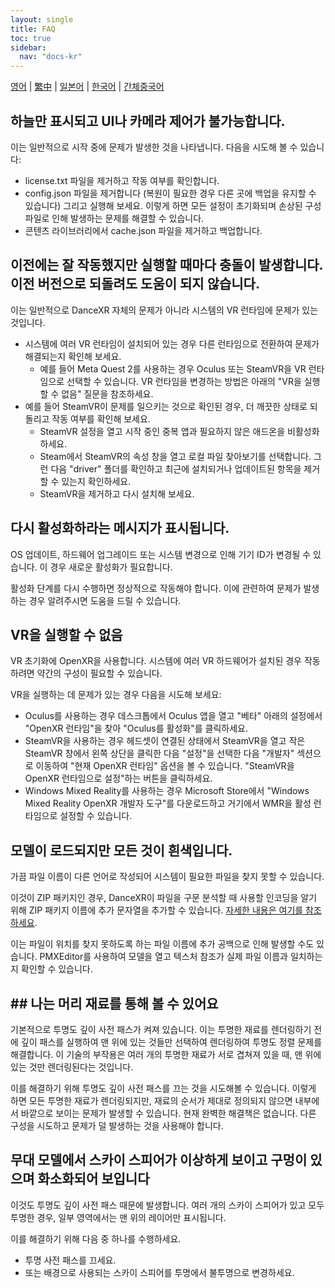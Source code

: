 ```yaml
---
layout: single
title: FAQ
toc: true
sidebar:
  nav: "docs-kr"
---
```

[영어](/dancexr/faq) | [繁中](/tw/dancexr/faq) | [일본어](/jp/dancexr/faq) | [한국어](/kr/dancexr/faq) | [간체중국어](/zh/dancexr/faq)


## 하늘만 표시되고 UI나 카메라 제어가 불가능합니다.
이는 일반적으로 시작 중에 문제가 발생한 것을 나타냅니다. 다음을 시도해 볼 수 있습니다:
* license.txt 파일을 제거하고 작동 여부를 확인합니다.
* config.json 파일을 제거합니다 (복원이 필요한 경우 다른 곳에 백업을 유지할 수 있습니다) 그리고 실행해 보세요. 이렇게 하면 모든 설정이 초기화되며 손상된 구성 파일로 인해 발생하는 문제를 해결할 수 있습니다.
* 콘텐츠 라이브러리에서 cache.json 파일을 제거하고 백업합니다.


## 이전에는 잘 작동했지만 실행할 때마다 충돌이 발생합니다. 이전 버전으로 되돌려도 도움이 되지 않습니다.
이는 일반적으로 DanceXR 자체의 문제가 아니라 시스템의 VR 런타임에 문제가 있는 것입니다.
* 시스템에 여러 VR 런타임이 설치되어 있는 경우 다른 런타임으로 전환하여 문제가 해결되는지 확인해 보세요.
  * 예를 들어 Meta Quest 2를 사용하는 경우 Oculus 또는 SteamVR을 VR 런타임으로 선택할 수 있습니다. VR 런타임을 변경하는 방법은 아래의 "VR을 실행할 수 없음" 질문을 참조하세요.
* 예를 들어 SteamVR이 문제를 일으키는 것으로 확인된 경우, 더 깨끗한 상태로 되돌리고 작동 여부를 확인해 보세요.
  * SteamVR 설정을 열고 시작 중인 중복 앱과 필요하지 않은 애드온을 비활성화하세요.
  * Steam에서 SteamVR의 속성 창을 열고 로컬 파일 찾아보기를 선택합니다. 그런 다음 "driver" 폴더를 확인하고 최근에 설치되거나 업데이트된 항목을 제거할 수 있는지 확인하세요.
  * SteamVR을 제거하고 다시 설치해 보세요.


## 다시 활성화하라는 메시지가 표시됩니다.
OS 업데이트, 하드웨어 업그레이드 또는 시스템 변경으로 인해 기기 ID가 변경될 수 있습니다. 이 경우 새로운 활성화가 필요합니다.

활성화 단계를 다시 수행하면 정상적으로 작동해야 합니다. 이에 관련하여 문제가 발생하는 경우 알려주시면 도움을 드릴 수 있습니다.


## VR을 실행할 수 없음
VR 초기화에 OpenXR을 사용합니다. 시스템에 여러 VR 하드웨어가 설치된 경우 작동하려면 약간의 구성이 필요할 수 있습니다.

VR을 실행하는 데 문제가 있는 경우 다음을 시도해 보세요:
* Oculus를 사용하는 경우 데스크톱에서 Oculus 앱을 열고 "베타" 아래의 설정에서 "OpenXR 런타임"을 찾아 "Oculus를 활성화"를 클릭하세요.
* SteamVR을 사용하는 경우 헤드셋이 연결된 상태에서 SteamVR을 열고 작은 SteamVR 창에서 왼쪽 상단을 클릭한 다음 "설정"을 선택한 다음 "개발자" 섹션으로 이동하여 "현재 OpenXR 런타임" 옵션을 볼 수 있습니다. "SteamVR을 OpenXR 런타임으로 설정"하는 버튼을 클릭하세요.
* Windows Mixed Reality를 사용하는 경우 Microsoft Store에서 "Windows Mixed Reality OpenXR 개발자 도구"를 다운로드하고 거기에서 WMR을 활성 런타임으로 설정할 수 있습니다.


## 모델이 로드되지만 모든 것이 흰색입니다.
가끔 파일 이름이 다른 언어로 작성되어 시스템이 필요한 파일을 찾지 못할 수 있습니다.

이것이 ZIP 패키지인 경우, DanceXR이 파일을 구문 분석할 때 사용할 인코딩을 알기 위해 ZIP 패키지 이름에 추가 문자열을 추가할 수 있습니다. [자세한 내용은 여기를 참조하세요](features/zip_format).

이는 파일이 위치를 찾지 못하도록 하는 파일 이름에 추가 공백으로 인해 발생할 수도 있습니다. PMXEditor를 사용하여 모델을 열고 텍스처 참조가 실제 파일 이름과 일치하는지 확인할 수 있습니다.
## ## 나는 머리 재료를 통해 볼 수 있어요
기본적으로 투명도 깊이 사전 패스가 켜져 있습니다. 이는 투명한 재료를 렌더링하기 전에 깊이 패스를 실행하여 맨 위에 있는 것들만 선택하여 렌더링하여 투명도 정렬 문제를 해결합니다. 이 기술의 부작용은 여러 개의 투명한 재료가 서로 겹쳐져 있을 때, 맨 위에 있는 것만 렌더링된다는 것입니다.

이를 해결하기 위해 투명도 깊이 사전 패스를 끄는 것을 시도해볼 수 있습니다. 이렇게 하면 모든 투명한 재료가 렌더링되지만, 재료의 순서가 제대로 정의되지 않으면 내부에서 바깥으로 보이는 문제가 발생할 수 있습니다. 현재 완벽한 해결책은 없습니다. 다른 구성을 시도하고 문제가 덜 발생하는 것을 사용해야 합니다.


## 무대 모델에서 스카이 스피어가 이상하게 보이고 구멍이 있으며 화소화되어 보입니다
이것도 투명도 깊이 사전 패스 때문에 발생합니다. 여러 개의 스카이 스피어가 있고 모두 투명한 경우, 일부 영역에서는 맨 위의 레이어만 표시됩니다.

이를 해결하기 위해 다음 중 하나를 수행하세요.
* 투명 사전 패스를 끄세요.
* 또는 배경으로 사용되는 스카이 스피어를 투명에서 불투명으로 변경하세요.